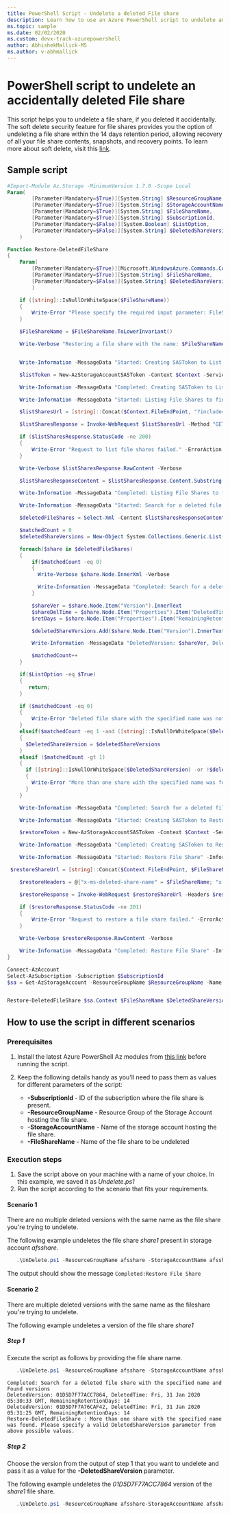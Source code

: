 ```yaml
---
title: PowerShell Script - Undelete a deleted File share
description: Learn how to use an Azure PowerShell script to undelete an accidentally deleted File share.
ms.topic: sample
ms.date: 02/02/2020 
ms.custom: devx-track-azurepowershell
author: AbhishekMallick-MS
ms.author: v-abhmallick
---
```


# PowerShell script to undelete an accidentally deleted File share

This script helps you to undelete a file share, if you deleted it accidentally. The soft delete security feature for file shares provides you the option of undeleting a file share within the 14 days retention period, allowing recovery of all your file share contents, snapshots, and recovery points. To learn more about soft delete, visit this [link](../soft-delete-azure-file-share.md).

## Sample script

```powershell
#Import-Module Az.Storage -MinimumVersion 1.7.0 -Scope Local
Param(
        [Parameter(Mandatory=$True)][System.String] $ResourceGroupName,
        [Parameter(Mandatory=$True)][System.String] $StorageAccountName,
        [Parameter(Mandatory=$True)][System.String] $FileShareName,
        [Parameter(Mandatory=$True)][System.String] $SubscriptionId,
        [Parameter(Mandatory=$False)][System.Boolean] $ListOption,
        [Parameter(Mandatory=$False)][System.String] $DeletedShareVersion
    )

Function Restore-DeletedFileShare
{
    Param(
        [Parameter(Mandatory=$True)][Microsoft.WindowsAzure.Commands.Common.Storage.LazyAzureStorageContext] $Context,
        [Parameter(Mandatory=$True)][System.String] $FileShareName,
        [Parameter(Mandatory=$False)][System.String] $DeletedShareVersion
        )

    if ([string]::IsNullOrWhiteSpace($FileShareName))
    {
        Write-Error "Please specify the required input parameter: FileShareName" -ErrorAction Stop
    }

    $FileShareName = $FileShareName.ToLowerInvariant()

    Write-Verbose "Restoring a file share with the name: $FileShareName" -Verbose


    Write-Information -MessageData "Started: Creating SASToken to List File Shares" -InformationAction Continue

    $listToken = New-AzStorageAccountSASToken -Context $Context -Service File -ResourceType Service -Permission "l" -Protocol HttpsOrHttp -StartTime (Get-Date).AddHours(-1) -ExpiryTime (Get-Date).AddHours(1)

    Write-Information -MessageData "Completed: Creating SASToken to List File Shares" -InformationAction Continue

    Write-Information -MessageData "Started: Listing File Shares to find the deleted file share" -InformationAction Continue

    $listSharesUrl = [string]::Concat($Context.FileEndPoint, "?include=metadata,deleted&comp=list&api-version=2019-10-10&", $listToken.Substring(1))

    $listSharesResponse = Invoke-WebRequest $listSharesUrl -Method "GET" -Verbose

    if ($listSharesResponse.StatusCode -ne 200)
    {
        Write-Error "Request to list file shares failed." -ErrorAction Stop
    }

    Write-Verbose $listSharesResponse.RawContent -Verbose

    $listSharesResponseContent = $listSharesResponse.Content.Substring(3)

    Write-Information -MessageData "Completed: Listing File Shares to find the deleted file share" -InformationAction Continue

    Write-Information -MessageData "Started: Search for a deleted file share with the specified name" -InformationAction Continue

    $deletedFileShares = Select-Xml -Content $listSharesResponseContent -XPath "/EnumerationResults/Shares/Share[Deleted=""true"" and Name=""$FileShareName""]"

    $matchedCount = 0
    $deletedShareVersions = New-Object System.Collections.Generic.List[string]

    foreach($share in $deletedFileShares)
    {
        if($matchedCount -eq 0)
        {
          Write-Verbose $share.Node.InnerXml -Verbose

          Write-Information -MessageData "Completed: Search for a deleted file share with the specified name And Found versions" -InformationAction Continue
        }

        $shareVer = $share.Node.Item("Version").InnerText
        $shareDelTime = $share.Node.Item("Properties").Item("DeletedTime").InnerText
        $retDays = $share.Node.Item("Properties").Item("RemainingRetentionDays").InnerText

        $deletedShareVersions.Add($share.Node.Item("Version").InnerText)

        Write-Information -MessageData "DeletedVersion: $shareVer, DeletedTime: $shareDelTime, RemainingRetentionDays: $retDays"  -InformationAction Continue

        $matchedCount++
    }

    if($ListOption -eq $True)
    {
       return;
    }

    if ($matchedCount -eq 0)
    {
        Write-Error "Deleted file share with the specified name was not found." -ErrorAction Stop
    }
    elseif($matchedCount -eq 1 -and ([string]::IsNullOrWhiteSpace($DeletedShareVersion) -or $deletedShareVersions.Contains($DeletedShareVersion)))
    {
      $DeletedShareVersion = $deletedShareVersions
    }
    elseif ($matchedCount -gt 1)
    {
      if ([string]::IsNullOrWhiteSpace($DeletedShareVersion) -or !$deletedShareVersions.Contains($DeletedShareVersion))
      {
        Write-Error "More than one share with the specified name was found. Please specify a valid DeletedShareVersion parameter from above possible values." -ErrorAction Stop
      }
    }

    Write-Information -MessageData "Completed: Search for a deleted file share with the specified name And Found version: $DeletedShareVersion" -InformationAction Continue

    Write-Information -MessageData "Started: Creating SASToken to Restore File Share" -InformationAction Continue

    $restoreToken = New-AzStorageAccountSASToken -Context $Context -Service File -ResourceType Container -Permission "w" -Protocol HttpsOrHttp -StartTime (Get-Date).AddHours(-1) -ExpiryTime (Get-Date).AddHours(1)

    Write-Information -MessageData "Completed: Creating SASToken to Restore File Share" -InformationAction Continue

    Write-Information -MessageData "Started: Restore File Share" -InformationAction Continue

 $restoreShareUrl = [string]::Concat($Context.FileEndPoint, $FileShareName, "?restype=share&comp=undelete&api-version=2019-10-10&", $restoreToken.Substring(1))

    $restoreHeaders = @{"x-ms-deleted-share-name" = $FileShareName; "x-ms-deleted-share-version" = $DeletedShareVersion}

    $restoreResponse = Invoke-WebRequest $restoreShareUrl -Headers $restoreHeaders -Method "PUT" -Verbose

    if ($restoreResponse.StatusCode -ne 201)
    {
        Write-Error "Request to restore a file share failed." -ErrorAction Stop
    }

    Write-Verbose $restoreResponse.RawContent -Verbose

    Write-Information -MessageData "Completed: Restore File Share" -InformationAction Continue
}

Connect-AzAccount
Select-AzSubscription -Subscription $SubscriptionId
$sa = Get-AzStorageAccount -ResourceGroupName $ResourceGroupName -Name $StorageAccountName


Restore-DeletedFileShare $sa.Context $FileShareName $DeletedShareVersion
```

## How to use the script in different scenarios

### Prerequisites

1. Install the latest Azure PowerShell Az modules from [this link](/powershell/azure/install-azure-powershell) before running the script.
2. Keep the following details handy as you'll need to pass them as values for different parameters of the script:

    * **-SubscriptionId** - ID of the subscription where the file share is present.
    * **-ResourceGroupName** - Resource Group of the Storage Account hosting the file share.
    * **-StorageAccountName** - Name of the storage account hosting the file share.
    * **-FileShareName** - Name of the file share to be undeleted

### Execution steps

1. Save the script above on your machine with a name of your choice. In this example, we saved it as *Undelete.ps1*
2. Run the script according to the scenario that fits your requirements.

#### Scenario 1

There are no multiple deleted versions with the same name as the file share you're trying to undelete.

The following example undeletes the file share *share1* present in storage account *afsshare*.

```powershell
   .\UnDelete.ps1 -ResourceGroupName afsshare -StorageAccountName afsshare -SubscriptionId f75d8d8b-6735-4697-82e1-1a7a3ff0d5d4 -FileShareName share1
```

The output should show the message `Completed:Restore File Share`

#### Scenario 2

There are multiple deleted versions with the same name as the fileshare you're trying to undelete.

The following example undeletes a version of the file share *share1*

##### Step 1

Execute the script as follows by providing the file share name.

```PowerShell
   .\UnDelete.ps1 -ResourceGroupName afsshare -StorageAccountName afsshare -SubscriptionId f75d8d8b-6735-4697-82e1-1a7a3ff0d5d4 -FileShareName share1
```

```Output
Completed: Search for a deleted file share with the specified name and Found versions
DeletedVersion: 01D5D7F77ACC7864, DeletedTime: Fri, 31 Jan 2020 05:30:33 GMT, RemainingRetentionDays: 14
DeletedVersion: 01D5D7F7A76CAF42, DeletedTime: Fri, 31 Jan 2020 05:31:25 GMT, RemainingRetentionDays: 14
Restore-DeletedFileShare : More than one share with the specified name was found. Please specify a valid DeletedShareVersion parameter from above possible values.
```

##### Step 2

Choose the version from the output of step 1 that you want to undelete and pass it as a value for the **-DeletedShareVersion** parameter.

The following example undeletes the *01D5D7F77ACC7864* version of the *share1* file share.

```powershell
   .\UnDelete.ps1 -ResourceGroupName afsshare-StorageAccountName afsshare -SubscriptionId f75d8d8b-6735-4697-82e1-1a7a3ff0d5d4 -FileShareName share1 -DeletedShareVersion 01D5D7F77ACC7864
```
